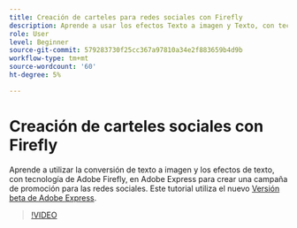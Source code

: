 ```yaml
---
title: Creación de carteles para redes sociales con Firefly
description: Aprende a usar los efectos Texto a imagen y Texto, con tecnología de Adobe Firefly
role: User
level: Beginner
source-git-commit: 579283730f25cc367a97810a34e2f883659b4d9b
workflow-type: tm+mt
source-wordcount: '60'
ht-degree: 5%

---
```


# Creación de carteles sociales con Firefly

Aprende a utilizar la conversión de texto a imagen y los efectos de texto, con tecnología de Adobe Firefly, en Adobe Express para crear una campaña de promoción para las redes sociales. Este tutorial utiliza el nuevo [Versión beta de Adobe Express](https://www.adobe.com/express/).

>[!VIDEO](https://video.tv.adobe.com/v/3420533?quality=12&learn=on&hidetitle=true)